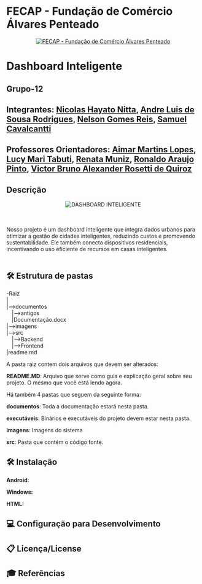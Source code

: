 
# FECAP - Fundação de Comércio Álvares Penteado

<p align="center">
<a href= "https://www.fecap.br/"><img src="https://encrypted-tbn0.gstatic.com/images?q=tbn:ANd9GcRhZPrRa89Kma0ZZogxm0pi-tCn_TLKeHGVxywp-LXAFGR3B1DPouAJYHgKZGV0XTEf4AE&usqp=CAU" alt="FECAP - Fundação de Comércio Álvares Penteado" border="0"></a>
</p>

# Dashboard Inteligente

## Grupo-12

## Integrantes: <a href="www.linkedin.com/in/nicolasnitta">Nicolas Hayato Nitta</a>, <a href="https://www.linkedin.com/in/andreluisdesousa/">Andre Luis de Sousa Rodrigues</a>, <a href="https://www.linkedin.com/in/nelsonreisgomes/">Nelson Gomes Reis</a>, <a href=".">Samuel Cavalcantti</a>

## Professores Orientadores: <a href="https://www.linkedin.com/in/aimarlopes/">Aimar Martins Lopes</a>, <a href="https://www.linkedin.com/in/lucymari/">Lucy Mari Tabuti</a>, <a href="https://www.linkedin.com/in/remuniz/">Renata Muniz</a>, <a href="https://www.linkedin.com/in/ronaldo-araujo-pinto-3542811a/">Ronaldo Araujo Pinto</a>, <a href="https://www.linkedin.com/in/victorbarq/">Victor Bruno Alexander Rosetti de Quiroz</a>

## Descrição

<p align="center">
<img src="https://th.bing.com/th/id/OIP.RvBxVzcGRTqd-VF3rMAbcgHaHa?rs=1&pid=ImgDetMain" alt="DASHBOARD INTELIGENTE" border="0">

<br><br>
Nosso projeto é um dashboard inteligente que integra dados urbanos para otimizar a gestão de cidades inteligentes, reduzindo custos e promovendo sustentabilidade. Ele também conecta dispositivos residenciais, incentivando o uso eficiente de recursos em casas inteligentes.
<br><br>

## 🛠 Estrutura de pastas

-Raiz<br>
|<br>
|-->documentos<br>
  &emsp;|-->antigos<br>
  &emsp;|Documentação.docx<br>
|-->imagens<br>
|-->src<br>
  &emsp;|-->Backend<br>
  &emsp;|-->Frontend<br>
|readme.md<br>

A pasta raiz contem dois arquivos que devem ser alterados:

<b>README.MD</b>: Arquivo que serve como guia e explicação geral sobre seu projeto. O mesmo que você está lendo agora.

Há também 4 pastas que seguem da seguinte forma:

<b>documentos</b>: Toda a documentação estará nesta pasta.

<b>executáveis</b>: Binários e executáveis do projeto devem estar nesta pasta.

<b>imagens</b>: Imagens do sistema

<b>src</b>: Pasta que contém o código fonte.

## 🛠 Instalação

<b>Android:</b>



<b>Windows:</b>


<b>HTML:</b>



## 💻 Configuração para Desenvolvimento


## 📋 Licença/License


## 🎓 Referências


